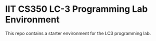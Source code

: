 # IIT CS350 LC-3 Programming Lab Environment

This repo contains a starter environment for the LC3 programming
lab.

